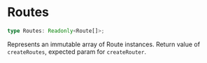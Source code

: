 # Routes

```ts
type Routes: Readonly<Route[]>;
```

Represents an immutable array of Route instances. Return value of `createRoutes`, expected param for `createRouter`.
